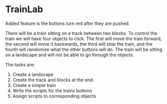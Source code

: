 # TrainLab
Added feature is the buttons turn red after they are pushed.

There will be a train sitting on a track between two blocks. To control the train we will have four objects to click. The first will move the train forward, the second will move it backwards, the third will stop the train, and the fourth will randomize what the other buttons will do. The train will be sitting on a landscape and will not be able to go through the objects.

The tasks are:
1. Create a landscape
2. Create the track and blocks at the end.
3. Create a simple train
4. Write the scripts for the trains buttons
5. Assign scripts to corresponding objects

